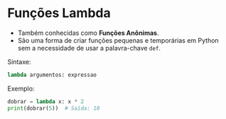 # Funções Lambda



- Também conhecidas como **Funções Anônimas**.
- São uma forma de criar funções pequenas e temporárias em Python sem a necessidade de usar a palavra-chave ``def``.

Sintaxe:
````python
lambda argumentos: expressao
````


Exemplo:
```python
dobrar = lambda x: x * 2
print(dobrar(5))  # Saída: 10
```